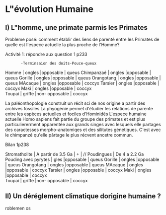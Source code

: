 # L"évolution Humaine

## I) L"homme, une primate parmis les Primates
Probleme posé: comment établir des liens de parenté entre les Primates de quelle est l'espece actuelle la plus proche de l'Homme?

Activité 1: répondre aux question 1 p233


           -Terminsaion des doits-Pouce-queux
Homme      | ongles    |opposable      | queus 
Chimpanzaé | ongles    |opposable      | queus
Gorille    | ongles    |opposable      | queus
Orangotang | ongles    |opposable      | queus
MAcaque    | ongles    |opposable      | coccyx
Tarsier    | ongles    |opposable      | coccyx 
Maki       | ongles    |opposable      | coccyx    
Toupai     | griffe    |non- opposable | coccyx  

La paléonthopologie construit un récit sci de nos origine a partir des archives fossiles La phyogénie permet d'étudier les relations de parente entre les espèces actuelles et fociles d'Hominidés
L'espece humaine actuelle Homo sapiens fait partie du groupe des primates et est plus particuliererment apparentée aux grands singes avec lesquels elle partages des caractesses morpho-anatomiqes et des silitutes génétiques.
C'est avec le chimpanzé qu'elle pârtage le plus récvent ancetre commun.

Bilan 1p238

Stromatholite        | A partir de 3.5 Ga | +  | //
Poudingues           | De 4 a 2.2 Ga
Pouding avec pyrytes | gles    |opposable      | queus
Gorille    | ongles    |opposable      | queus
Orangotang | ongles    |opposable      | queus
MAcaque    | ongles    |opposable      | coccyx
Tarsier    | ongles    |opposable      | coccyx 
Maki       | ongles    |opposable      | coccyx    
Toupai     | griffe    |non- opposable | coccyx  


## II) Un déréglement climatique dorigine humaine ?

roblemen os 
